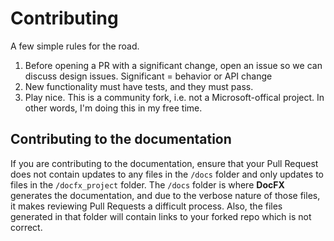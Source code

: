 Contributing
============

A few simple rules for the road.

1. Before opening a PR with a significant change, open an issue so we can discuss design issues. Significant = behavior or API change
2. New functionality must have tests, and they must pass.
3. Play nice. This is a community fork, i.e. not a Microsoft-offical project. In other words, I'm doing this in my free time.

## Contributing to the documentation

If you are contributing to the documentation, ensure that your Pull Request does not contain updates to any files in the `/docs` folder and only updates to files in the `/docfx_project` folder. The `/docs` folder is where **DocFX** generates the documentation, and due to the verbose nature of those files, it makes reviewing Pull Requests a difficult process. Also, the files generated in that folder will contain links to your forked repo which is not correct.